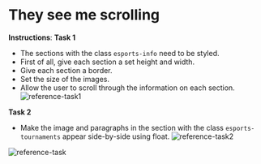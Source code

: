 # They see me scrolling

**Instructions**:
**Task 1**

- The sections with the class `esports-info` need to be styled.
- First of all, give each section a set height and width.
- Give each section a border.
- Set the size of the images.
- Allow the user to scroll through the information on each section.
  ![reference-task1](/images/reference-task1.png)

**Task 2**

- Make the image and paragraphs in the section with the class `esports-tournaments` appear side-by-side using float.
  ![reference-task2](/images/reference-task2.png)

![reference-task](/images/reference.png)
